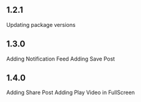 ## 1.2.1

Updating package versions

## 1.3.0

Adding Notification Feed
Adding Save Post

## 1.4.0

Adding Share Post
Adding Play Video in FullScreen

